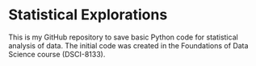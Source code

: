 # Statistical Explorations
This is my GitHub repository to save basic Python code for statistical analysis of data. The initial code was created in the Foundations of Data Science course (DSCI-8133).
